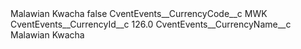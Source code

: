 <?xml version="1.0" encoding="UTF-8"?>
<CustomMetadata xmlns="http://soap.sforce.com/2006/04/metadata" xmlns:xsi="http://www.w3.org/2001/XMLSchema-instance" xmlns:xsd="http://www.w3.org/2001/XMLSchema">
    <label>Malawian Kwacha</label>
    <protected>false</protected>
    <values>
        <field>CventEvents__CurrencyCode__c</field>
        <value xsi:type="xsd:string">MWK</value>
    </values>
    <values>
        <field>CventEvents__CurrencyId__c</field>
        <value xsi:type="xsd:double">126.0</value>
    </values>
    <values>
        <field>CventEvents__CurrencyName__c</field>
        <value xsi:type="xsd:string">Malawian Kwacha</value>
    </values>
</CustomMetadata>
